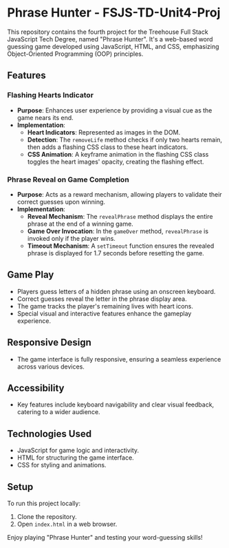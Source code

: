 # Phrase Hunter - FSJS-TD-Unit4-Proj

This repository contains the fourth project for the Treehouse Full Stack JavaScript Tech Degree, named "Phrase Hunter". It's a web-based word guessing game developed using JavaScript, HTML, and CSS, emphasizing Object-Oriented Programming (OOP) principles.

## Features

### Flashing Hearts Indicator
- **Purpose**: Enhances user experience by providing a visual cue as the game nears its end.
- **Implementation**:
  - **Heart Indicators**: Represented as images in the DOM.
  - **Detection**: The `removeLife` method checks if only two hearts remain, then adds a flashing CSS class to these heart indicators.
  - **CSS Animation**: A keyframe animation in the flashing CSS class toggles the heart images' opacity, creating the flashing effect.

### Phrase Reveal on Game Completion
- **Purpose**: Acts as a reward mechanism, allowing players to validate their correct guesses upon winning.
- **Implementation**:
  - **Reveal Mechanism**: The `revealPhrase` method displays the entire phrase at the end of a winning game.
  - **Game Over Invocation**: In the `gameOver` method, `revealPhrase` is invoked only if the player wins.
  - **Timeout Mechanism**: A `setTimeout` function ensures the revealed phrase is displayed for 1.7 seconds before resetting the game.

## Game Play
- Players guess letters of a hidden phrase using an onscreen keyboard.
- Correct guesses reveal the letter in the phrase display area.
- The game tracks the player's remaining lives with heart icons.
- Special visual and interactive features enhance the gameplay experience.

## Responsive Design
- The game interface is fully responsive, ensuring a seamless experience across various devices.

## Accessibility
- Key features include keyboard navigability and clear visual feedback, catering to a wider audience.

## Technologies Used
- JavaScript for game logic and interactivity.
- HTML for structuring the game interface.
- CSS for styling and animations.

## Setup
To run this project locally:
1. Clone the repository.
2. Open `index.html` in a web browser.

Enjoy playing "Phrase Hunter" and testing your word-guessing skills!
